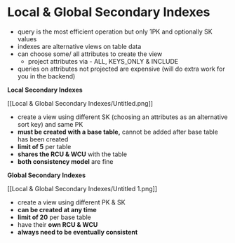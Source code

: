# Local & Global Secondary Indexes

- query is the most efficient operation but only 1PK and optionally SK values
- indexes are alternative views on table data
- can choose some/ all attributes to create the view
    - project attributes via - ALL, KEYS_ONLY & INCLUDE
- queries on attributes not projected are expensive (will do extra work for you in the backend)

**Local Secondary Indexes**

[[Local & Global Secondary Indexes/Untitled.png]]

- create a view using different SK (choosing an attributes as an alternative sort key) and same PK
- **must be created with a base table,** cannot be added after base table has been created
- **limit of 5** per table
- **shares the RCU & WCU** with the table
- **both consistency model** are fine

**Global Secondary Indexes**

[[Local & Global Secondary Indexes/Untitled 1.png]]

- create a view using different PK & SK
- **can be created at any time**
- **limit of 20** per base table
- have their **own RCU & WCU**
- **always need to be eventually consistent**

